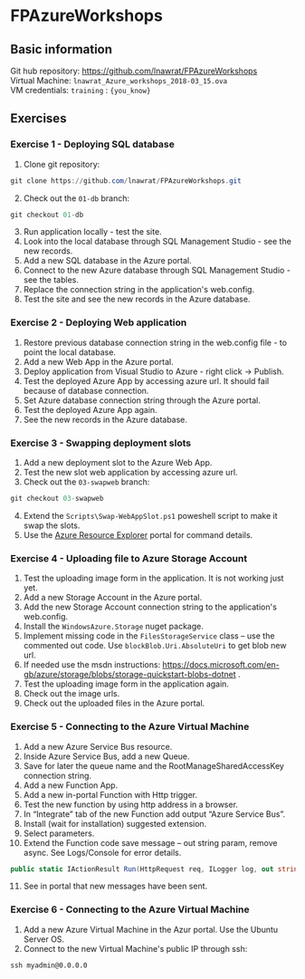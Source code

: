 # FPAzureWorkshops

## Basic information
Git hub repository: https://github.com/lnawrat/FPAzureWorkshops  
Virtual Machine: `lnawrat_Azure_workshops_2018-03_15.ova`  
VM credentials: `training` : `{you_know}`

## Exercises

### Exercise 1 - Deploying SQL database

1. Clone git repository:
```powershell 
git clone https://github.com/lnawrat/FPAzureWorkshops.git
```
2. Check out the `01-db` branch:
```powershell
git checkout 01-db
```
3. Run application locally - test the site.
4. Look into the local database through SQL Management Studio - see the new records.
5. Add a new SQL database in the Azure portal.
6. Connect to the new Azure database through SQL Management Studio - see the tables.
7. Replace the connection string in the application's web.config.
8. Test the site and see the new records in the Azure database.

### Exercise 2 - Deploying Web application

1. Restore previous database connection string in the web.config file - to point the local database.
2. Add a new Web App in the Azure portal.
3. Deploy application from Visual Studio to Azure - right click -> Publish.
4. Test the deployed Azure App by accessing azure url. It should fail because of database connection.
5. Set Azure database connection string through the Azure portal.
6. Test the deployed Azure App again.
7. See the new records in the Azure database.

### Exercise 3 - Swapping deployment slots

1. Add a new deployment slot to the Azure Web App.
2. Test the new slot web application by accessing azure url.
3. Check out the `03-swapweb` branch:
```powershell 
git checkout 03-swapweb
```
4. Extend the `Scripts\Swap-WebAppSlot.ps1` poweshell script to make it swap the slots.
5. Use the [Azure Resource Explorer](https://resources.azure.com) portal for command details.

### Exercise 4 - Uploading file to Azure Storage Account

1. Test the uploading image form in the application. It is not working just yet.
2. Add a new Storage Account in the Azure portal.
3. Add the new Storage Account connection string to the application's web.config.
4. Install the `WindowsAzure.Storage` nuget package.
5. Implement missing code in the `FilesStorageService` class – use the commented out code. Use `blockBlob.Uri.AbsoluteUri`
to get blob new url.
6. If needed use the msdn instructions: https://docs.microsoft.com/en-gb/azure/storage/blobs/storage-quickstart-blobs-dotnet .
7. Test the uploading image form in the application again.
8. Check out the image urls.
9. Check out the uploaded files in the Azure portal.

### Exercise 5 - Connecting to the Azure Virtual Machine

1. Add a new Azure Service Bus resource.
2. Inside Azure Service Bus, add a new Queue.
3. Save for later the queue name and the RootManageSharedAccessKey connection string.
4. Add a new Function App.
5. Add a new in-portal Function with Http trigger.
6. Test the new function by using http address in a browser.
7. In “Integrate” tab of the new Function add output “Azure Service Bus”.
8. Install (wait for installation) suggested extension.
9. Select parameters.
10. Extend the Function code save message – out string param, remove async. See Logs/Console for error details.
```C#
public static IActionResult Run(HttpRequest req, ILogger log, out string outMsg)
```
11. See in portal that new messages have been sent.


### Exercise 6 - Connecting to the Azure Virtual Machine

1. Add a new Azure Virtual Machine in the Azur portal. Use the Ubuntu Server OS.
2. Connect to the new Virtual Machine's public IP through ssh:
```ssh
ssh myadmin@0.0.0.0
```
